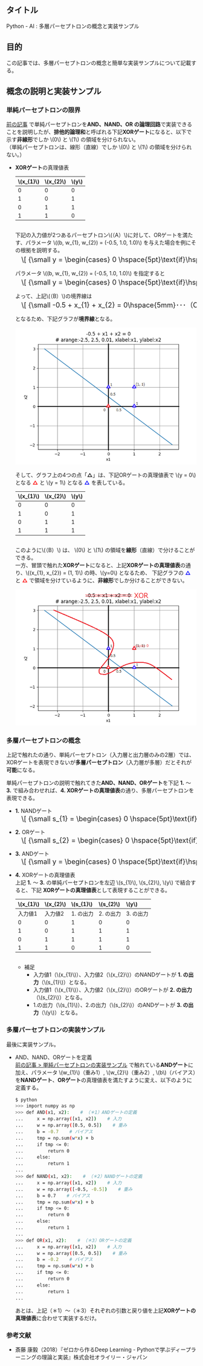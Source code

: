 ## タイトル
Python - AI : 多層パーセプトロンの概念と実装サンプル

## 目的
この記事では、多層パーセプトロンの概念と簡単な実装サンプルについて記載する。

## 概念の説明と実装サンプル
### 単純パーセプトロンの限界
[前の記事](https://sigma-se.com/detail/15/) で単純パーセプトロンを**AND、NAND、OR の論理回路**で実装できることを説明したが、**排他的論理和**と呼ばれる下記**XORゲート**になると、以下で示す**非線形**でしか \\(0\\) と \\(1\\) の領域を分けられない。<br>
（単純パーセプトロンは、線形（直線）でしか \\(0\\) と \\(1\\) の領域を分けられない。）

- **XORゲート**の真理値表
  <table class="table" style="width: 50%; margin-bottom: 2em;">
    <thead>
      <tr>
        <th scope="col">\(x_{1}\)</th>
        <th scope="col">\(x_{2}\)</th>
        <th scope="col">\(y\)</th>
      </tr>
    </thead>
    <tbody>
      <tr><td>0</td><td>0</td><td>0</td></tr>
      <tr><td>1</td><td>0</td><td>1</td></tr>
      <tr><td>0</td><td>1</td><td>1</td></tr>
      <tr><td>1</td><td>1</td><td>0</td></tr>
    </tbody>
  </table>

  下記の入力値が2つあるパーセプトロン\\(（A）\\)に対して、ORゲートを満たす、パラメータ \\((b, w_{1}, w_{2}) = (-0.5, 1.0, 1.0)\\) を与えた場合を例にその根拠を説明する。

  <div style="display: flex; margin-left: 1rem; font-size: 1.3em; margin-top: -0.75em; overflow-x: auto; white-space: nowrap;">
  \[
  {\small
  y =
  \begin{cases}
  0 \hspace{5pt}\text{if}\hspace{5pt}b + x_{1}w_{1} + x_{2}w_{2} \leqq 0 \\
  1 \hspace{5pt}\text{if}\hspace{5pt}b + x_{1}w_{1} + x_{2}w_{2} > 0
  \end{cases}\hspace{5mm}･･･（A）
  }
  \]
  </div>

  パラメータ \\((b, w_{1}, w_{2}) = (-0.5, 1.0, 1.0)\\) を指定すると

  <div style="display: flex; margin-left: 1rem; font-size: 1.3em; margin-top: -0.75em; overflow-x: auto; white-space: nowrap;">
  \[
  {\small
  y =
  \begin{cases}
  0 \hspace{5pt}\text{if}\hspace{5pt}-0.5 + x_{1} + x_{2} \leqq 0 \\
  1 \hspace{5pt}\text{if}\hspace{5pt}-0.5 + x_{1} + x_{2} > 0
  \end{cases}\hspace{5mm}･･･（B）
  }
  \]
  </div>

  よって、上記\\(（B）\\)の境界線は

  <div style="display: flex; margin-left: 1rem; font-size: 1.3em; margin-top: -0.75em; overflow-x: auto; white-space: nowrap;">
  \[
  {\small
  -0.5 + x_{1} + x_{2} = 0\hspace{5mm}･･･（C）
  }
  \]
  </div>

  となるため、下記グラフが**境界線**となる。

  ![pid16_1](/static/tblog/img/pid16_1.png)

  そして、グラフ上の4つの点「**△**」は、下記ORゲートの真理値表で \\(y = 0\\) となる <span style="color:red">**△**</span> と \\(y = 1\\) となる <span style="color:blue">**△**</span> を表している。

  <table class="table" style="width: 50%; margin-bottom: 2em;">
    <thead>
      <tr>
        <th scope="col">\(x_{1}\)</th>
        <th scope="col">\(x_{2}\)</th>
        <th scope="col">\(y\)</th>
      </tr>
    </thead>
    <tbody>
      <tr><td>0</td><td>0</td><td>0</td></tr>
      <tr><td>1</td><td>0</td><td>1</td></tr>
      <tr><td>0</td><td>1</td><td>1</td></tr>
      <tr><td>1</td><td>1</td><td>1</td></tr>
    </tbody>
  </table>

  このように\\(（B）\\) は、 \\(0\\) と \\(1\\) の領域を**線形**（直線）で分けることができる。
  <br>
  一方、冒頭で触れた**XORゲート**になると、上記**XORゲートの真理値表**の通り、\\((x_{1}, x_{2}) = (1, 1)\\) の時、\\(y=0\\) となるため、
下記グラフの <span style="color:blue">**△**</span> と <span style="color:red">**△**</span> で領域を分けているように、**非線形**でしか分けることができない。

  ![pid16_2](/static/tblog/img/pid16_2.png)

### 多層パーセプトロンの概念
上記で触れたの通り、単純パーセプトロン（入力層と出力層のみの2層）では、XORゲートを表現できないが**多層パーセプトロン**（入力層が多層）だとそれが**可能**になる。

単純パーセプトロンの説明で触れてきた**AND、NAND、ORゲート**を下記 **1.** ～ **3.** で組み合わせれば、**4. XORゲートの真理値表**の通り、多層パーセプトロンを表現できる。

- **1.** NANDゲート
  <div style="display: flex; margin-left: 1rem; font-size: 1.3em; margin-top: -0.75em; overflow-x: auto; white-space: nowrap;">
  \[
  {\small
  s_{1} =
  \begin{cases}
  0 \hspace{5pt}\text{if}\hspace{5pt}b + x_{1}w_{1} + x_{2}w_{2} \leqq 0 \\
  1 \hspace{5pt}\text{if}\hspace{5pt}b + x_{1}w_{1} + x_{2}w_{2} > 0
  \end{cases}
  }
  \]
  </div>

- **2.** ORゲート
  <div style="display: flex; margin-left: 1rem; font-size: 1.3em; margin-top: -0.75em; overflow-x: auto; white-space: nowrap;">
  \[
  {\small
  s_{2} =
  \begin{cases}
  0 \hspace{5pt}\text{if}\hspace{5pt}b + x_{1}w_{1} + x_{2}w_{2} \leqq 0 \\
  1 \hspace{5pt}\text{if}\hspace{5pt}b + x_{1}w_{1} + x_{2}w_{2} > 0
  \end{cases}
  }
  \]
  </div>

- **3.** ANDゲート
  <div style="display: flex; margin-left: 1rem; font-size: 1.3em; margin-top: -0.75em; overflow-x: auto; white-space: nowrap;">
  \[
  {\small
  y =
  \begin{cases}
  0 \hspace{5pt}\text{if}\hspace{5pt}b + s_{1}w_{1} + s_{2}w_{2} \leqq 0 \\
  1 \hspace{5pt}\text{if}\hspace{5pt}b + s_{1}w_{1} + s_{2}w_{2} > 0
  \end{cases}
  }
  \]
  </div>

- **4.** XORゲートの真理値表<br>
  上記 **1.** ～ **3.** の単純パーセプトロンを左辺 \\(s_{1}\\), \\(s_{2}\\), \\(y\\) で結合すると、下記 **XORゲートの真理値表**として表現することができる。
  <table class="table" style="width: 100%; margin-bottom: 2em;">
    <thead>
      <tr>
        <th scope="col">\(x_{1}\)</th>
        <th scope="col">\(x_{2}\)</th>
        <th scope="col">\(s_{1}\)</th>
        <th scope="col">\(s_{2}\)</th>
        <th scope="col">\(y\)</th>
      </tr>
    </thead>
    <tbody>
      <tr><td>入力値1</td><td>入力値2</td><td>1. の出力</td><td>2. の出力</td><td>3. の出力</td></tr>
      <tr><td>0</td><td>0</td><td>1</td><td>0</td><td>0</td></tr>
      <tr><td>1</td><td>0</td><td>1</td><td>1</td><td>1</td></tr>
      <tr><td>0</td><td>1</td><td>1</td><td>1</td><td>1</td></tr>
      <tr><td>1</td><td>1</td><td>0</td><td>1</td><td>0</td></tr>
    </tbody>
  </table>

  - 補足
    - 入力値1（\\(x_{1}\\)）、入力値2（\\(x_{2}\\)）のNANDゲートが **1. の出力**（\\(s_{1}\\)）となる。
    - 入力値1（\\(x_{1}\\)）、入力値2（\\(x_{2}\\)）のORゲートが **2. の出力**（\\(s_{2}\\)）となる。
    - 1.の出力（\\(s_{1}\\)）、2.の出力（\\(s_{2}\\)）のANDゲートが **3. の出力**（\\(y\\)）となる。

### 多層パーセプトロンの実装サンプル
最後に実装サンプル。

- AND、NAND、ORゲートを定義<br>
[前の記事 > 単純パーセプトロンの実装サンプル](https://sigma-se.com/detail/15/#:~:text=%E3%81%A8%E8%A1%A8%E7%8F%BE%E3%81%A7%E3%81%8D%E3%82%8B%E3%80%82-,%E5%8D%98%E7%B4%94%E3%83%91%E3%83%BC%E3%82%BB%E3%83%97%E3%83%88%E3%83%AD%E3%83%B3%E3%81%AE%E5%AE%9F%E8%A3%85%E3%82%B5%E3%83%B3%E3%83%97%E3%83%AB) で触れている**ANDゲート**に加え、パラメータ \\(w_{1}\\)（重み1）, \\(w_{2}\\)（重み2）,  \\(b\\)（バイアス）を**NANDゲート**、**ORゲート**の真理値表を満たすように変え、以下のように定義する。
  ```bash
  $ python
  >>> import numpy as np
  >>> def AND(x1, x2):    # （＊1）ANDゲートの定義
  ...     x = np.array([x1, x2])    # 入力
  ...     w = np.array([0.5, 0.5])    # 重み
  ...     b = -0.7    # バイアス
  ...     tmp = np.sum(w*x) + b
  ...     if tmp <= 0:
  ...         return 0
  ...     else:
  ...         return 1
  ...
  >>> def NAND(x1, x2):    # （＊2）NANDゲートの定義
  ...     x = np.array([x1, x2])    # 入力
  ...     w = np.array([-0.5, -0.5])    # 重み
  ...     b = 0.7    # バイアス
  ...     tmp = np.sum(w*x) + b
  ...     if tmp <= 0:
  ...         return 0
  ...     else:
  ...         return 1
  ...
  >>> def OR(x1, x2):    # （＊3）ORゲートの定義
  ...     x = np.array([x1, x2])    # 入力
  ...     w = np.array([0.5, 0.5])    # 重み
  ...     b = -0.2    # バイアス
  ...     tmp = np.sum(w*x) + b
  ...     if tmp <= 0:
  ...         return 0
  ...     else:
  ...         return 1
  ...
  ```
  あとは、上記（＊1）～（＊3）それぞれの引数と戻り値を上記**XORゲートの真理値表**に合わせて実装するだけ。

### 参考文献
- 斎藤 康毅（2018）『ゼロから作るDeep Learning - Pythonで学ぶディープラーニングの理論と実装』株式会社オライリー・ジャパン
